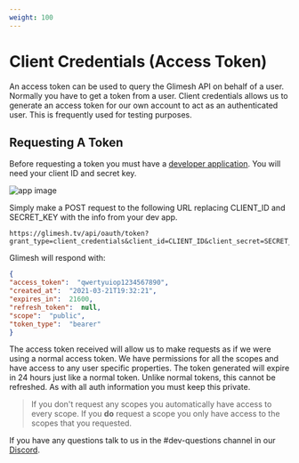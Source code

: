 ```yaml
---
weight: 100
---
```

# Client Credentials (Access Token)

An access token can be used to query the Glimesh API on behalf of a user. Normally you have to get a token from a user. Client credentials allows us to generate an access token for our own account to act as an authenticated user. This is frequently used for testing purposes.

## Requesting A Token

Before requesting a token you must have a [developer application](https://glimesh.tv/users/settings/applications). You will need your client ID and secret key.

![app image](https://i.imgur.com/IIzwkHc.png)

Simply make a POST request to the following URL replacing CLIENT_ID and SECRET_KEY with the info from your dev app.

```URL
https://glimesh.tv/api/oauth/token?grant_type=client_credentials&client_id=CLIENT_ID&client_secret=SECRET_KEY
```

Glimesh will respond with:
```JSON
{
"access_token":  "qwertyuiop1234567890",
"created_at":  "2021-03-21T19:32:21",
"expires_in":  21600,
"refresh_token":  null,
"scope":  "public",
"token_type":  "bearer"
}
```
The access token received will allow us to make requests as if we were using a normal access token. We have permissions for all the scopes and have access to any user specific properties. The token generated will expire in 24 hours just like a normal token. Unlike normal tokens, this cannot be refreshed. As with all auth information you must keep this private.

> If you don't request any scopes you automatically have access to every scope. If you **do** request a scope you only have access to the scopes that you requested.

If you have any questions talk to us in the #dev-questions channel in our [Discord](https://glimesh.tv/s/discord).